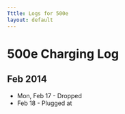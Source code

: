 ```yaml
---
Tttle: Logs for 500e
layout: default
---
```


# 500e Charging Log

## Feb 2014
* Mon, Feb 17 - Dropped 
* Feb 18 - Plugged at
